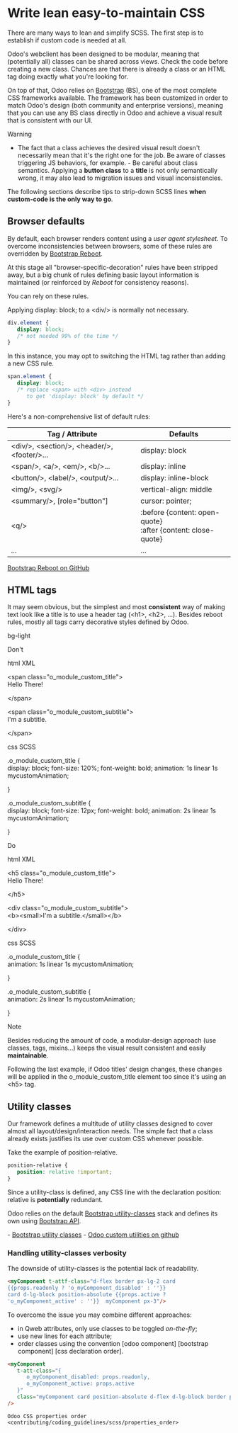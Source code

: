 # Write lean easy-to-maintain CSS

There are many ways to lean and simplify SCSS. The first step is to
establish if custom code is needed at all.

Odoo's webclient has been designed to be modular, meaning that
(potentially all) classes can be shared across views. Check the code
before creating a new class. Chances are that there is already a class
or an HTML tag doing exactly what you're looking for.

On top of that, Odoo relies on
[Bootstrap](https://getbootstrap.com/docs/5.1/getting-started/introduction/)
(BS), one of the most complete CSS frameworks available. The framework
has been customized in order to match Odoo's design (both community and
enterprise versions), meaning that you can use any BS class directly in
Odoo and achieve a visual result that is consistent with our UI.

> [!WARNING]
> - The fact that a class achieves the desired visual result doesn't
> necessarily mean that it's the right one for the job. Be aware of
> classes triggering JS behaviors, for example. - Be careful about class
> semantics. Applying a **button class** to a **title** is not only
> semantically wrong, it may also lead to migration issues and visual
> inconsistencies.

The following sections describe tips to strip-down SCSS lines **when
custom-code is the only way to go**.

## Browser defaults

By default, each browser renders content using a *user agent
stylesheet*. To overcome inconsistencies between browsers, some of these
rules are overridden by [Bootstrap
Reboot](https://getbootstrap.com/docs/5.1/content/reboot/).

At this stage all "browser-specific-decoration" rules have been stripped
away, but a big chunk of rules defining basic layout information is
maintained (or reinforced by *Reboot* for consistency reasons).

You can rely on these rules.

<div class="example">

Applying <span class="title-ref">display: block;</span> to a
<span class="title-ref">\<div/\></span> is normally not necessary.

``` css
div.element {
   display: block;
   /* not needed 99% of the time */
}
```

</div>

<div class="example">

In this instance, you may opt to switching the HTML tag rather than
adding a new CSS rule.

``` css
span.element {
   display: block;
   /* replace <span> with <div> instead
      to get 'display: block' by default */
}
```

</div>

Here's a non-comprehensive list of default rules:

<table>
<thead>
<tr class="header">
<th>Tag / Attribute</th>
<th>Defaults</th>
</tr>
</thead>
<tbody>
<tr class="odd">
<td><span class="title-ref">&lt;div/&gt;</span>, <span
class="title-ref">&lt;section/&gt;</span>, <span
class="title-ref">&lt;header/&gt;</span>, <span
class="title-ref">&lt;footer/&gt;</span>...</td>
<td><span class="title-ref">display: block</span></td>
</tr>
<tr class="even">
<td><span class="title-ref">&lt;span/&gt;</span>, <span
class="title-ref">&lt;a/&gt;</span>, <span
class="title-ref">&lt;em/&gt;</span>, <span
class="title-ref">&lt;b/&gt;</span>...</td>
<td><span class="title-ref">display: inline</span></td>
</tr>
<tr class="odd">
<td><span class="title-ref">&lt;button/&gt;</span>, <span
class="title-ref">&lt;label/&gt;</span>, <span
class="title-ref">&lt;output/&gt;</span>...</td>
<td><span class="title-ref">display: inline-block</span></td>
</tr>
<tr class="even">
<td><span class="title-ref">&lt;img/&gt;</span>, <span
class="title-ref">&lt;svg/&gt;</span></td>
<td><span class="title-ref">vertical-align: middle</span></td>
</tr>
<tr class="odd">
<td><span class="title-ref">&lt;summary/&gt;</span>, <span
class="title-ref">[role="button"]</span></td>
<td><span class="title-ref">cursor: pointer;</span></td>
</tr>
<tr class="even">
<td><span class="title-ref">&lt;q/&gt;</span></td>
<td><div class="line-block"><span class="title-ref">:before {content:
open-quote}</span><br />
<span class="title-ref">:after {content: close-quote}</span></div></td>
</tr>
<tr class="odd">
<td>...</td>
<td>...</td>
</tr>
</tbody>
</table>

<div class="seealso">

[Bootstrap Reboot on
GitHub](https://github.com/twbs/bootstrap/blob/1a6fdfae6b/scss/_reboot.scss)

</div>

## HTML tags

It may seem obvious, but the simplest and most **consistent** way of
making text look like a title is to use a header tag
(<span class="title-ref">\<h1\></span>,
<span class="title-ref">\<h2\></span>, ...). Besides reboot rules,
mostly all tags carry decorative styles defined by Odoo.

<div class="rst-class">

bg-light

</div>

<div class="example">

<div class="container alert alert-danger">

Don't

<div class="tabs">

<div class="code-tab">

html XML

\<span class="o_module_custom_title"\>  
Hello There!

\</span\>

\<span class="o_module_custom_subtitle"\>  
I'm a subtitle.

\</span\>

</div>

<div class="code-tab">

css SCSS

.o_module_custom_title {  
display: block; font-size: 120%; font-weight: bold; animation: 1s linear
1s mycustomAnimation;

}

.o_module_custom_subtitle {  
display: block; font-size: 12px; font-weight: bold; animation: 2s linear
1s mycustomAnimation;

}

</div>

</div>

</div>

<div class="container alert alert-success">

Do

<div class="tabs">

<div class="code-tab">

html XML

\<h5 class="o_module_custom_title"\>  
Hello There!

\</h5\>

\<div class="o_module_custom_subtitle"\>  
\<b\>\<small\>I'm a subtitle.\</small\>\</b\>

\</div\>

</div>

<div class="code-tab">

css SCSS

.o_module_custom_title {  
animation: 1s linear 1s mycustomAnimation;

}

.o_module_custom_subtitle {  
animation: 2s linear 1s mycustomAnimation;

}

</div>

</div>

</div>

</div>

> [!NOTE]
> Besides reducing the amount of code, a modular-design approach (use
> classes, tags, mixins...) keeps the visual result consistent and
> easily **maintainable**.
>
> Following the last example, if Odoo titles' design changes, these
> changes will be applied in the
> <span class="title-ref">o_module_custom_title</span> element too since
> it's using an <span class="title-ref">\<h5\></span> tag.

## Utility classes

Our framework defines a multitude of utility classes designed to cover
almost all layout/design/interaction needs. The simple fact that a class
already exists justifies its use over custom CSS whenever possible.

Take the example of <span class="title-ref">position-relative</span>.

``` css
position-relative {
   position: relative !important;
}
```

Since a utility-class is defined, any CSS line with the declaration
<span class="title-ref">position: relative</span> is **potentially**
redundant.

Odoo relies on the default [Bootstrap
utility-classes](https://getbootstrap.com/docs/5.1/utilities/background/)
stack and defines its own using [Bootstrap
API](https://getbootstrap.com/docs/5.1/utilities/api/).

<div class="seealso">

\- [Bootstrap utility
classes](https://getbootstrap.com/docs/5.1/utilities/api/) - [Odoo
custom utilities on
github](%7BGITHUB_PATH%7D/addons/web/static/src/scss/utilities_custom.scss)

</div>

### Handling utility-classes verbosity

The downside of utility-classes is the potential lack of readability.

<div class="example">

``` html
<myComponent t-attf-class="d-flex border px-lg-2 card
{{props.readonly ? 'o_myComponent_disabled' : ''}}
card d-lg-block position-absolute {{props.active ?
'o_myComponent_active' : ''}}  myComponent px-3"/>
```

</div>

To overcome the issue you may combine different approaches:

- in Qweb attributes, only use classes to be toggled *on-the-fly*;
- use new lines for each attribute;
- order classes using the convention <span class="title-ref">\[odoo
  component\] \[bootstrap component\] \[css declaration order\]</span>.

<div class="example">

``` html
<myComponent
   t-att-class="{
      o_myComponent_disabled: props.readonly,
      o_myComponent_active: props.active
   }"
   class="myComponent card position-absolute d-flex d-lg-block border px-3 px-lg-2"
/>
```

</div>

<div class="seealso">

`Odoo CSS properties order <contributing/coding_guidelines/scss/properties_order>`

</div>
